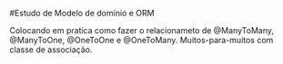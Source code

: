 #Estudo de Modelo de domínio e ORM

Colocando em pratica como fazer o relacionameto de @ManyToMany, @ManyToOne, @OneToOne e @OneToMany.
Muitos-para-muitos com classe de associação.
